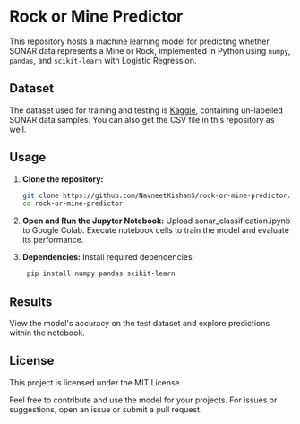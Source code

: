 # Rock or Mine Predictor
This repository hosts a machine learning model for predicting whether SONAR data represents a Mine or Rock, implemented in Python using `numpy`, `pandas`, and `scikit-learn` with Logistic Regression.

## Dataset

The dataset used for training and testing is [Kaggle](https://www.kaggle.com/datasets/parthdevrani/sonarcsv), containing un-labelled SONAR data samples.
You can also get the CSV file in this repository as well.

## Usage

1. **Clone the repository:**

   ```bash
   git clone https://github.com/NavneetKishanS/rock-or-mine-predictor.git
   cd rock-or-mine-predictor
2. **Open and Run the Jupyter Notebook:**
  Upload sonar_classification.ipynb to Google Colab.
Execute notebook cells to train the model and evaluate its performance.
3. **Dependencies:**
Install required dependencies:

   ```bash
    pip install numpy pandas scikit-learn

## Results
View the model's accuracy on the test dataset and explore predictions within the notebook.

## License
This project is licensed under the MIT License.

Feel free to contribute and use the model for your projects. For issues or suggestions, open an issue or submit a pull request.

